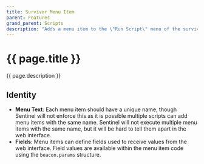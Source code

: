 ```yaml
---
title: Survivor Menu Item
parent: Features
grand_parent: Scripts
description: "Adds a menu item to the \"Run Script\" menu of the survivor page in Sentinel web interface."
---
```

# {{ page.title }}

{{ page.description }}

## Identity

- **Menu Text**: Each menu item should have a unique name, though Sentinel will not enforce this as it is possible multiple scripts can add menu items with the same name. Sentinel will not execute multiple menu items with the same name, but it will be hard to tell them apart in the web interface.
- **Fields**: Menu items can define fields used to receive values from the web interface. Field values are available within the menu item code using the `beacon.params` structure.
